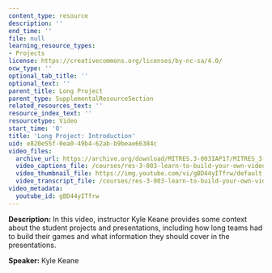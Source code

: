 ```yaml
---
content_type: resource
description: ''
end_time: ''
file: null
learning_resource_types:
- Projects
license: https://creativecommons.org/licenses/by-nc-sa/4.0/
ocw_type: ''
optional_tab_title: ''
optional_text: ''
parent_title: Long Project
parent_type: SupplementalResourceSection
related_resources_text: ''
resource_index_text: ''
resourcetype: Video
start_time: '0'
title: 'Long Project: Introduction'
uid: e820e55f-0ea0-49b4-62ab-b9beae66384c
video_files:
  archive_url: https://archive.org/download/MITRES.3-003IAP17/MITRES_3-003IAP17_Long_Project_00_300k.mp4
  video_captions_file: /courses/res-3-003-learn-to-build-your-own-videogame-with-the-unity-game-engine-and-microsoft-kinect-january-iap-2017/2ec9c8cb735f566492d3098a00b32397_gBD44yITfrw.vtt
  video_thumbnail_file: https://img.youtube.com/vi/gBD44yITfrw/default.jpg
  video_transcript_file: /courses/res-3-003-learn-to-build-your-own-videogame-with-the-unity-game-engine-and-microsoft-kinect-january-iap-2017/c2c4b5ce237a02d0f0632c09c9c8ee09_gBD44yITfrw.pdf
video_metadata:
  youtube_id: gBD44yITfrw
---
```


**Description:** In this video, instructor Kyle Keane provides some context about the student projects and presentations, including how long teams had to build their games and what information they should cover in the presentations.

**Speaker:** Kyle Keane

